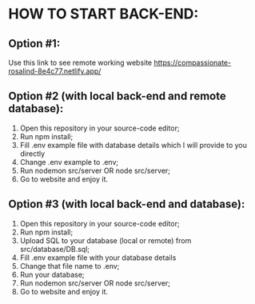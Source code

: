 ﻿# HOW TO START BACK-END:

## Option #1:

Use this link to see remote working website https://compassionate-rosalind-8e4c77.netlify.app/

## Option #2 (with local back-end and remote database):

1. Open this repository in your source-code editor;
2. Run npm install;
3. Fill .env example file with database details which I will provide to you directly
4. Change .env example to .env;
5. Run nodemon src/server OR node src/server;
6. Go to website and enjoy it.

## Option #3 (with local back-end and database):

1. Open this repository in your source-code editor;
2. Run npm install;
3. Upload SQL to your database (local or remote) from src/database/DB.sql;
4. Fill .env example file with your database details
6. Change that file name to .env;
6. Run your database;
7. Run nodemon src/server OR node src/server;
8. Go to website and enjoy it.
